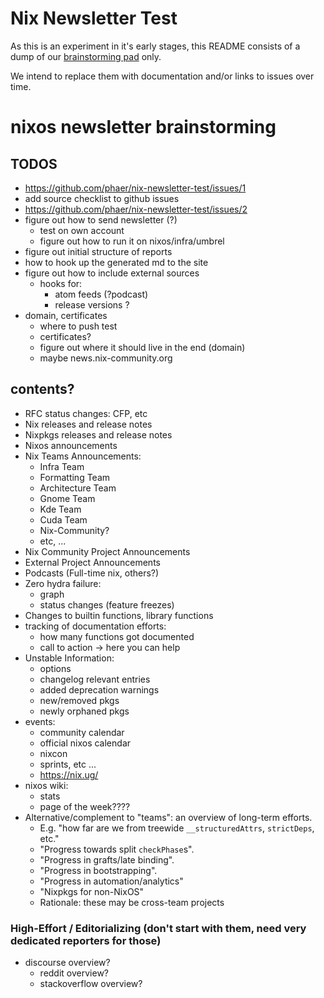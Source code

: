 # Nix Newsletter Test

As this is an experiment in it's early stages, this README consists of a dump of our [brainstorming pad](https://pad.lassul.us/nixos-newsletters) only.

We intend to replace them with documentation and/or links to issues over time.

# nixos newsletter brainstorming

## TODOS
- https://github.com/phaer/nix-newsletter-test/issues/1
- add source checklist to github issues
- https://github.com/phaer/nix-newsletter-test/issues/2
- figure out how to send newsletter (?)
    - test on own account
    - figure out how to run it on nixos/infra/umbrel
- figure out initial structure of reports
- how to hook up the generated md to the site
- figure out how to include external sources
    - hooks for:
        - atom feeds (?podcast)
        - release versions ?
- domain, certificates
    - where to push test
    - certificates?
    - figure out where it should live in the end (domain)
    - maybe news.nix-community.org

## contents?

* RFC status changes: CFP, etc
* Nix releases and release notes
* Nixpkgs releases and release notes
* Nixos announcements
* Nix Teams Announcements:
    * Infra Team
    * Formatting Team
    * Architecture Team
    * Gnome Team
    * Kde Team
    * Cuda Team
    * Nix-Community?
    * etc, ...
* Nix Community Project Announcements
* External Project Announcements 
* Podcasts (Full-time nix, others?)
* Zero hydra failure:
    * graph
    * status changes (feature freezes)
* Changes to builtin functions, library functions
* tracking of documentation efforts:
    * how many functions got documented
    * call to action -> here you can help
* Unstable Information:
    * options
    * changelog relevant entries
    * added deprecation warnings
    * new/removed pkgs
    * newly orphaned pkgs
* events:
    * community calendar
    * official nixos calendar
    * nixcon
    * sprints, etc ...
    * https://nix.ug/
* nixos wiki:
    * stats
    * page of the week????
* Alternative/complement to "teams": an overview of long-term efforts.
    * E.g. "how far are we from treewide `__structuredAttrs`, `strictDeps`, etc."
    * "Progress towards split `checkPhase`s".
    * "Progress in grafts/late binding".
    * "Progress in bootstrapping".
    * "Progress in automation/analytics"
    * "Nixpkgs for non-NixOS"
    * Rationale: these may be cross-team projects


### High-Effort / Editorializing (don't start with them, need very dedicated reporters for those)
- discourse overview?
    - reddit overview?
    - stackoverflow overview?
